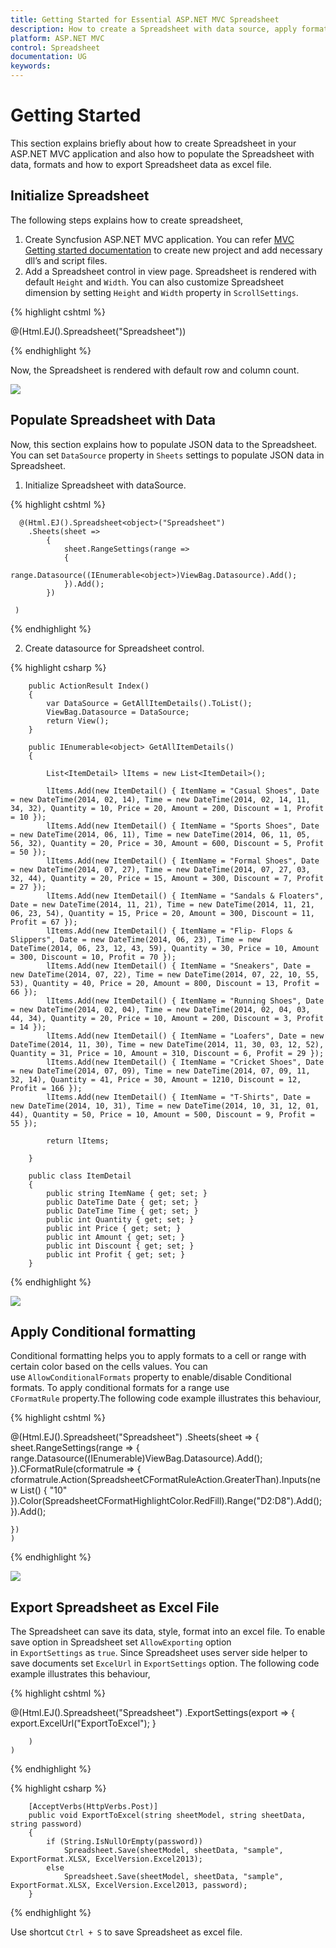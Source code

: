 ```yaml
---
title: Getting Started for Essential ASP.NET MVC Spreadsheet
description: How to create a Spreadsheet with data source, apply format and export it as excel file.
platform: ASP.NET MVC
control: Spreadsheet
documentation: UG
keywords: 
---
```


# Getting Started

This section explains briefly about how to create Spreadsheet in your ASP.NET MVC application and also how to populate the Spreadsheet with data, formats and how to export Spreadsheet data as excel file.

## Initialize Spreadsheet

The following steps explains how to create spreadsheet,

1. Create Syncfusion ASP.NET MVC application. You can refer [MVC Getting started documentation](http://help.syncfusion.com/aspnetmvc/getting-started) to create new project and add necessary dll’s and script files.  
2. Add a Spreadsheet control in view page. Spreadsheet is rendered with default `Height` and `Width`. You can also customize Spreadsheet dimension by setting `Height` and `Width` property in `ScrollSettings`. 

{% highlight cshtml %}

@(Html.EJ().Spreadsheet<object>("Spreadsheet"))
	
{% endhighlight %}

Now, the Spreadsheet is rendered with default row and column count.

![](Getting-Started_images/Getting-Started_img1.png)

## Populate Spreadsheet with Data

Now, this section explains how to populate JSON data to the Spreadsheet. You can set `DataSource` property in `Sheets` settings to populate JSON data in Spreadsheet.

1) Initialize Spreadsheet with dataSource.

{% highlight cshtml %}

      @(Html.EJ().Spreadsheet<object>("Spreadsheet")
        .Sheets(sheet =>
            {
                sheet.RangeSettings(range =>
                {
                               range.Datasource((IEnumerable<object>)ViewBag.Datasource).Add();
                }).Add();
            })

     )

{% endhighlight %}

2) Create datasource for Spreadsheet control.

{% highlight csharp %}

        public ActionResult Index()
        {
            var DataSource = GetAllItemDetails().ToList();
            ViewBag.Datasource = DataSource;
            return View();
        }

        public IEnumerable<object> GetAllItemDetails()
        {

            List<ItemDetail> lItems = new List<ItemDetail>();

            lItems.Add(new ItemDetail() { ItemName = "Casual Shoes", Date = new DateTime(2014, 02, 14), Time = new DateTime(2014, 02, 14, 11, 34, 32), Quantity = 10, Price = 20, Amount = 200, Discount = 1, Profit = 10 });
            lItems.Add(new ItemDetail() { ItemName = "Sports Shoes", Date = new DateTime(2014, 06, 11), Time = new DateTime(2014, 06, 11, 05, 56, 32), Quantity = 20, Price = 30, Amount = 600, Discount = 5, Profit = 50 });
            lItems.Add(new ItemDetail() { ItemName = "Formal Shoes", Date = new DateTime(2014, 07, 27), Time = new DateTime(2014, 07, 27, 03, 32, 44), Quantity = 20, Price = 15, Amount = 300, Discount = 7, Profit = 27 });
            lItems.Add(new ItemDetail() { ItemName = "Sandals & Floaters", Date = new DateTime(2014, 11, 21), Time = new DateTime(2014, 11, 21, 06, 23, 54), Quantity = 15, Price = 20, Amount = 300, Discount = 11, Profit = 67 });
            lItems.Add(new ItemDetail() { ItemName = "Flip- Flops & Slippers", Date = new DateTime(2014, 06, 23), Time = new DateTime(2014, 06, 23, 12, 43, 59), Quantity = 30, Price = 10, Amount = 300, Discount = 10, Profit = 70 });
            lItems.Add(new ItemDetail() { ItemName = "Sneakers", Date = new DateTime(2014, 07, 22), Time = new DateTime(2014, 07, 22, 10, 55, 53), Quantity = 40, Price = 20, Amount = 800, Discount = 13, Profit = 66 });
            lItems.Add(new ItemDetail() { ItemName = "Running Shoes", Date = new DateTime(2014, 02, 04), Time = new DateTime(2014, 02, 04, 03, 44, 34), Quantity = 20, Price = 10, Amount = 200, Discount = 3, Profit = 14 });
            lItems.Add(new ItemDetail() { ItemName = "Loafers", Date = new DateTime(2014, 11, 30), Time = new DateTime(2014, 11, 30, 03, 12, 52), Quantity = 31, Price = 10, Amount = 310, Discount = 6, Profit = 29 });
            lItems.Add(new ItemDetail() { ItemName = "Cricket Shoes", Date = new DateTime(2014, 07, 09), Time = new DateTime(2014, 07, 09, 11, 32, 14), Quantity = 41, Price = 30, Amount = 1210, Discount = 12, Profit = 166 });
            lItems.Add(new ItemDetail() { ItemName = "T-Shirts", Date = new DateTime(2014, 10, 31), Time = new DateTime(2014, 10, 31, 12, 01, 44), Quantity = 50, Price = 10, Amount = 500, Discount = 9, Profit = 55 });

            return lItems;

        }

        public class ItemDetail
        {
            public string ItemName { get; set; }
            public DateTime Date { get; set; }
            public DateTime Time { get; set; }
            public int Quantity { get; set; }
            public int Price { get; set; }
            public int Amount { get; set; }
            public int Discount { get; set; }
            public int Profit { get; set; }
        }            
{% endhighlight %}

![](Getting-Started_images/Getting-Started_img2.png)

## Apply Conditional formatting

Conditional formatting helps you to apply formats to a cell or range with certain color based on the cells values. You can use `AllowConditionalFormats` property to enable/disable Conditional formats.
To apply conditional formats for a range use `CFormatRule` property.The following code example illustrates this behaviour,

{% highlight cshtml %}


@(Html.EJ().Spreadsheet<ItemDetail>("Spreadsheet")
    .Sheets(sheet =>
    {
        sheet.RangeSettings(range =>
        {
            range.Datasource((IEnumerable<object>)ViewBag.Datasource).Add();
        }).CFormatRule(cformatrule =>
        {
            cformatrule.Action(SpreadsheetCFormatRuleAction.GreaterThan).Inputs(new List<string>() { "10" }).Color(SpreadsheetCFormatHighlightColor.RedFill).Range("D2:D8").Add();
        }).Add();

    })
    )

{% endhighlight %}

![](Getting-Started_images/Getting-Started_img3.png)

## Export Spreadsheet as Excel File

The Spreadsheet can save its data, style, format into an excel file. To enable save option in Spreadsheet set `AllowExporting` option in `ExportSettings` as `true`. Since Spreadsheet uses server side helper to save documents set `ExcelUrl` in `ExportSettings` option. The following code example illustrates this behaviour,

{% highlight cshtml %}


@(Html.EJ().Spreadsheet<object>("Spreadsheet")
        .ExportSettings(export =>
                        {
                            export.ExcelUrl("ExportToExcel");
                        }

        )
    )


{% endhighlight %}

{% highlight csharp %}

        [AcceptVerbs(HttpVerbs.Post)]
        public void ExportToExcel(string sheetModel, string sheetData, string password)
        {
            if (String.IsNullOrEmpty(password))
                Spreadsheet.Save(sheetModel, sheetData, "sample", ExportFormat.XLSX, ExcelVersion.Excel2013);
            else
                Spreadsheet.Save(sheetModel, sheetData, "sample", ExportFormat.XLSX, ExcelVersion.Excel2013, password);
        }

{% endhighlight %}

Use shortcut `Ctrl + S` to save Spreadsheet as excel file.
